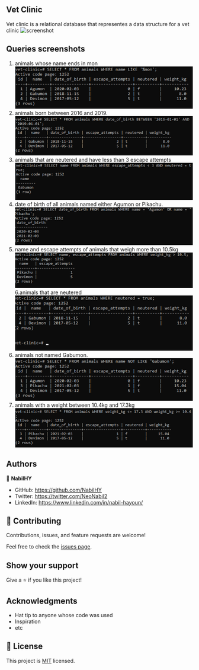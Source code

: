 ## Vet Clinic
Vet clinic is a relational database that representes a data structure for a vet clinic 
![screenshot](./screenshot/screenshot-table.png)



## Queries screenshots
1. animals whose name ends in mon
![screenshot](./screenshots/screenshot-query1.png)
2. animals born between 2016 and 2019.
![screenshot](./screenshots/screenshot-query2.png)
3. animals that are neutered and have less than 3 escape attempts
![screenshot](./screenshots/screenshot-query3.png)
4. date of birth of all animals named either Agumon or Pikachu.
![screenshot](./screenshots/screenshot-query4.png)
5. name and escape attempts of animals that weigh more than 10.5kg
![screenshot](./screenshots/screenshot-query5.png)
6.animals that are neutered
![screenshot](./screenshots/screenshot-query6.png)
7. animals not named Gabumon.
![screenshot](./screenshots/screenshot-query7.png)
8. animals with a weight between 10.4kg and 17.3kg
![screenshot](./screenshots/screenshot-query8.png)



## Authors

👤 **NabilHY**

- GitHub: https://github.com/NabilHY
- Twitter: https://twitter.com/NeoNabil2
- LinkedIn: https://www.linkedin.com/in/nabil-hayoun/


## 🤝 Contributing

Contributions, issues, and feature requests are welcome!

Feel free to check the [issues page](../../issues/).

## Show your support

Give a ⭐️ if you like this project!

## Acknowledgments

- Hat tip to anyone whose code was used
- Inspiration
- etc

## 📝 License

This project is [MIT](./MIT.md) licensed.
